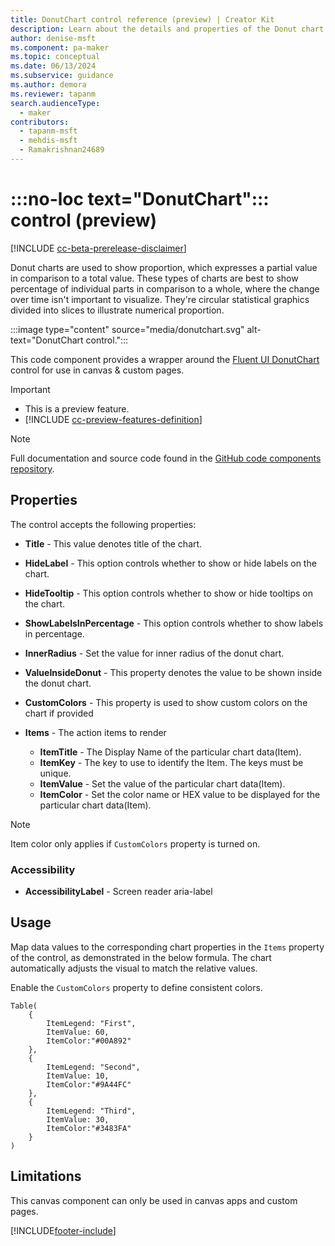 ```yaml
---
title: DonutChart control reference (preview) | Creator Kit
description: Learn about the details and properties of the Donut chart control in the Creator Kit.
author: denise-msft
ms.component: pa-maker
ms.topic: conceptual
ms.date: 06/13/2024
ms.subservice: guidance
ms.author: demora
ms.reviewer: tapanm
search.audienceType: 
  - maker
contributors:
  - tapanm-msft
  - mehdis-msft
  - Ramakrishnan24689
---
```


# :::no-loc text="DonutChart"::: control (preview)

[!INCLUDE [cc-beta-prerelease-disclaimer](../../includes/cc-beta-prerelease-disclaimer.md)]

Donut charts are used to show proportion, which expresses a partial value in comparison to a total value. These types of charts are best to show percentage of individual parts in comparison to a whole, where the change over time isn't important to visualize. They're circular statistical graphics divided into slices to illustrate numerical proportion.

:::image type="content" source="media/donutchart.svg" alt-text="DonutChart control.":::

This code component provides a wrapper around the [Fluent UI DonutChart](https://developer.microsoft.com/en-us/fluentui#/controls/web/donutchart) control for use in canvas & custom pages.

> [!IMPORTANT]
>
> - This is a preview feature.
> - [!INCLUDE [cc-preview-features-definition](../../includes/cc-preview-features-definition.md)]

> [!NOTE]
> Full documentation and source code found in the [GitHub code components repository](https://github.com/microsoft/powercat-code-components/tree/main/DonutChart).

## Properties

The control accepts the following properties:

 - **Title** - This value denotes title of the chart.
 - **HideLabel** - This option controls whether to show or hide labels on the chart.
 - **HideTooltip** - This option controls whether to show or hide tooltips on the chart.
 - **ShowLabelsInPercentage** - This option controls whether to show labels in percentage.
 - **InnerRadius** - Set the value for inner radius of the donut chart.
 - **ValueInsideDonut** - This property denotes the value to be shown inside the donut chart.
 - **CustomColors** - This property is used to show custom colors on the chart if provided

- **Items** - The action items to render
  - **ItemTitle** - The Display Name of the particular chart data(Item).
  - **ItemKey** - The key to use to identify the Item. The keys must be unique.
  - **ItemValue** - Set the value of the particular chart data(Item).
  - **ItemColor** - Set the color name or HEX value to be displayed for the particular chart data(Item).

> [!NOTE]
> Item color only applies if `CustomColors` property is turned on.

### Accessibility

- **AccessibilityLabel** - Screen reader aria-label

## Usage

Map data values to the corresponding chart properties in the `Items` property of the control, as demonstrated in the below formula. The chart automatically adjusts the visual to match the relative values.

Enable the `CustomColors` property to define consistent colors.

```powerapps-dot
Table(
    {
        ItemLegend: "First",
        ItemValue: 60,
        ItemColor:"#00A892"
    },
    {
        ItemLegend: "Second",
        ItemValue: 10,
        ItemColor:"#9A44FC"
    },
    {
        ItemLegend: "Third",
        ItemValue: 30,
        ItemColor:"#3483FA"
    }
)
```

## Limitations

This canvas component can only be used in canvas apps and custom pages.

[!INCLUDE[footer-include](../../includes/footer-banner.md)]
